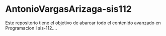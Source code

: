 # AntonioVargasArizaga-sis112
Este repositorio tiene el objetivo de abarcar todo el contenido avanzado en Programacion I sis-112....